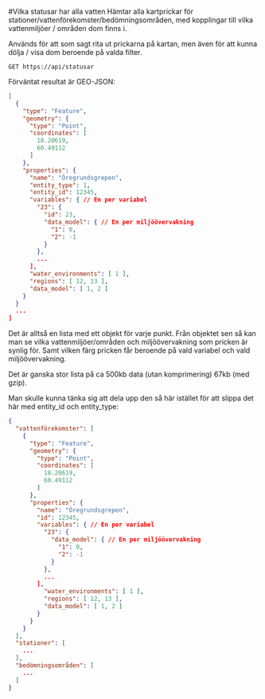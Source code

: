 #Vilka statusar har alla vatten
Hämtar alla kartprickar för stationer/vattenförekomster/bedömningsområden, med kopplingar till vilka vattenmiljöer / områden dom finns i.

Används för att som sagt rita ut prickarna på kartan, men även för att kunna dölja / visa dom beroende på valda filter.
````http request
GET https://api/statusar
````

Förväntat resultat är GEO-JSON:

````json
[
  {
    "type": "Feature",
    "geometry": {
      "type": "Point",
      "coordinates": [
        18.20619,
        60.49112
      ]
    },
    "properties": {
      "name": "Öregrundsgrepen",
      "entity_type": 1,
      "entity_id": 12345,
      "variables": { // En per variabel
        "23": {
          "id": 23,
          "data_model": { // En per miljöövervakning
            "1": 0,
            "2": -1
          }
        },
        ...
      ],
      "water_environments": [ 1 ],
      "regions": [ 12, 13 ],
      "data_model": [ 1, 2 ]
    }
  }
  ...
]
````
Det är alltså en lista med ett objekt för varje punkt.
Från objektet sen så kan man se vilka vattenmiljöer/områden och miljöövervakning som pricken är synlig för.
Samt vilken färg pricken får beroende på vald variabel och vald miljöövervakning.

Det är ganska stor lista på ca 500kb data (utan komprimering) 67kb (med gzip).

Man skulle kunna tänka sig att dela upp den så här istället för att slippa det här med entity_id och entity_type:

````json
{
  "vattenförekomster": [
    {
      "type": "Feature",
      "geometry": {
        "type": "Point",
        "coordinates": [
          18.20619,
          60.49112
        ]
      },
      "properties": {
        "name": "Öregrundsgrepen",
        "id": 12345,
        "variables": { // En per variabel
          "23": {
            "data_model": { // En per miljöövervakning
              "1": 0,
              "2": -1
            }
          },
          ...
        ],
          "water_environments": [ 1 ],
          "regions": [ 12, 13 ],
          "data_model": [ 1, 2 ]
        }
      }
    }
  ],
  "stationer": [
    ...
  ],
  "bedömningsområden": [
    ...
  ]
}
````

